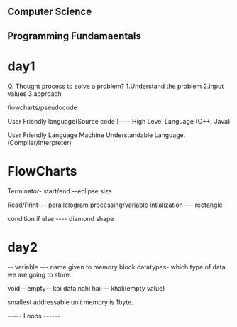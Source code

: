 ## Computer Science

## Programming Fundamaentals


# day1
Q. Thought process to solve a problem?
1.Understand the problem
2.input values
3.approach


flowcharts/pseudocode

User Friendly language(Source code )---- High Level Language (C++, Java)

User Friendly Language
Machine Understandable Language.(Compiler/Interpreter)



# FlowCharts

Terminator- start/end --eclipse size

Read/Print--- parallelogram
processing/variable intialization --- rectangle

condition if else ----  diamond shape

# day2
--
variable --- name given to memory block
datatypes- which type of data we are going to store.

void-- empty-- koi data nahi hai--- khali(empty value)


smallest addressable unit memory is 1byte.

----- Loops ------












